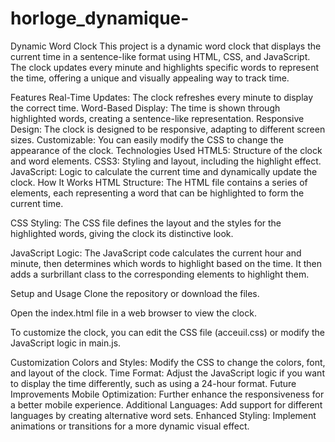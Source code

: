 # horloge_dynamique-

Dynamic Word Clock
This project is a dynamic word clock that displays the current time in a sentence-like format using HTML, CSS, and JavaScript. The clock updates every minute and highlights specific words to represent the time, offering a unique and visually appealing way to track time.

Features
Real-Time Updates: The clock refreshes every minute to display the correct time.
Word-Based Display: The time is shown through highlighted words, creating a sentence-like representation.
Responsive Design: The clock is designed to be responsive, adapting to different screen sizes.
Customizable: You can easily modify the CSS to change the appearance of the clock.
Technologies Used
HTML5: Structure of the clock and word elements.
CSS3: Styling and layout, including the highlight effect.
JavaScript: Logic to calculate the current time and dynamically update the clock.
How It Works
HTML Structure: The HTML file contains a series of <span> elements, each representing a word that can be highlighted to form the current time.

CSS Styling: The CSS file defines the layout and the styles for the highlighted words, giving the clock its distinctive look.

JavaScript Logic: The JavaScript code calculates the current hour and minute, then determines which words to highlight based on the time. It then adds a surbrillant class to the corresponding elements to highlight them.

Setup and Usage
Clone the repository or download the files.

Open the index.html file in a web browser to view the clock.

To customize the clock, you can edit the CSS file (acceuil.css) or modify the JavaScript logic in main.js.

Customization
Colors and Styles: Modify the CSS to change the colors, font, and layout of the clock.
Time Format: Adjust the JavaScript logic if you want to display the time differently, such as using a 24-hour format.
Future Improvements
Mobile Optimization: Further enhance the responsiveness for a better mobile experience.
Additional Languages: Add support for different languages by creating alternative word sets.
Enhanced Styling: Implement animations or transitions for a more dynamic visual effect.
